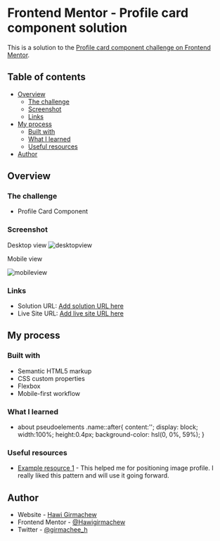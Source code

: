 # Frontend Mentor - Profile card component solution

This is a solution to the [Profile card component challenge on Frontend Mentor](https://www.frontendmentor.io/challenges/profile-card-component-cfArpWshJ). 

## Table of contents

- [Overview](#overview)
  - [The challenge](#the-challenge)
  - [Screenshot](#screenshot)
  - [Links](#links)
- [My process](#my-process)
  - [Built with](#built-with)
  - [What I learned](#what-i-learned)
  - [Useful resources](#useful-resources)
- [Author](#author)




## Overview

### The challenge

- Profile Card Component

### Screenshot
  Desktop view
![desktopview](https://user-images.githubusercontent.com/88828065/190242498-2ac870d1-f9a5-4620-a3f0-378be104a09d.PNG)


  Mobile view
  
![mobileview](https://user-images.githubusercontent.com/88828065/190242533-67cf9a91-6b07-4108-823f-beb84b054640.PNG)


### Links

- Solution URL: [Add solution URL here](https://your-solution-url.com)
- Live Site URL: [Add live site URL here](https://your-live-site-url.com)

## My process

### Built with

- Semantic HTML5 markup
- CSS custom properties
- Flexbox
- Mobile-first workflow
### What I learned
 - about pseudoelements
.name::after{
    content:'';
    display: block;
    width:100%;
    height:0.4px;
    background-color: hsl(0, 0%, 59%);
}


### Useful resources

- [Example resource 1](https://www.youtube.com/watch?v=DgX9cLNz2io&t=334s) - This helped me for positioning image profile. I really liked this pattern and will use it going forward.
## Author

- Website - [Hawi Girmachew](https://www.your-site.com)
- Frontend Mentor - [@Hawigirmachew](https://www.frontendmentor.io/profile/Hawigirmachew)
- Twitter - [@girmachee_h](https://twitter.com/girmachee_h)


 
